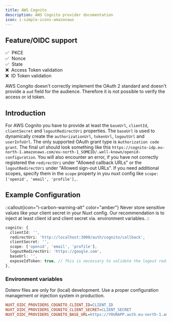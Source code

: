```yaml
---
title: AWS Cognito
description: AWS Cognito provider documentation
icon: i-simple-icons-amazonaws
---
```


## Feature/OIDC support

✅&nbsp; PKCE<br>
✅&nbsp; Nonce<br>
✅&nbsp; State<br>
❌&nbsp; Access Token validation<br>
❌&nbsp; ID Token validation<br>

AWS Congito doesn't correctly implement the OAuth 2 standard and doesn't provide a `aud` field for the audience. Therefore it is not possible to verify the access or id token.

## Introduction

For AWS Cognito you have to provide at least the `baseUrl`, `clientId`, `clientSecret` and `logoutRedirectUri` properties. The `baseUrl` is used to dynamically create the `authorizationUrl`, `tokenUrl`, `logoutUrl` and `userInfoUrl`.
The only supported OAuth grant type is `Authorization code grant`.
The final url should look something like this `https://cognito-idp.eu-north-1.amazonaws.com/eu-north-1_SOMEID/.well-known/openid-configuration`.
You will also encounter an error, if you have not correctly registered the `redirectUri` under "Allowed callback URLs" or the `logoutRedirectUri` under "Allowed sign-out URLs".
If you need additional scopes, specify them in the `scope` property in you nuxt config like `scope: ['openid', 'email', 'profile'],`.

## Example Configuration

::callout{icon="i-carbon-warning-alt" color="amber"}
Never store sensitive values like your client secret in your Nuxt config. Our recommendation is to inject at least client id and client secret via. environment variables.
::

```typescript [nuxt.config.ts]
cognito: {
  clientId: '',
  redirectUri: 'http://localhost:3000/auth/cognito/callback',
  clientSecret: '',
  scope: ['openid', 'email', 'profile'],
  logoutRedirectUri: 'https://google.com',
  baseUrl: '',
  exposeIdToken: true, // This is necessary to validate the logout redirect. If you don't need the ID token and don't use a logout redirect, set this to false.
},
```

### Environment variables

Dotenv files are only for (local) development. Use a proper configuration management or injection system in production.

```ini [.env]
NUXT_OIDC_PROVIDERS_COGNITO_CLIENT_ID=CLIENT_ID
NUXT_OIDC_PROVIDERS_COGNITO_CLIENT_SECRET=CLIENT_SECRET
NUXT_OIDC_PROVIDERS_COGNITO_BASE_URL=https://YOURAPP.auth.eu-north-1.amazoncognito.com
```
